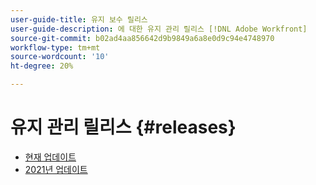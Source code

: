 ```yaml
---
user-guide-title: 유지 보수 릴리스
user-guide-description: 에 대한 유지 관리 릴리스 [!DNL Adobe Workfront]
source-git-commit: b02ad4aa856642d9b9849a6a8e0d9c94e4748970
workflow-type: tm+mt
source-wordcount: '10'
ht-degree: 20%

---
```



# 유지 관리 릴리스 {#releases}

+ [현재 업데이트](current-updates.md)
+ [2021년 업데이트](2021-updates.md)

<!--

Articles must be added to this TOC file in order to render.

Use this list format to specify links to articles and section headings that expand and collapse in the left rail of the user guide.

An article link CANNOT be used as a section heading.

2022 Updates https://one.workfront.com/s/article/Workfront-Maintenance-Updates-1882317350
2021 Updates https://one.workfront.com/s/article/Workfront-Maintenance-Updates-Archive-2021


-->

